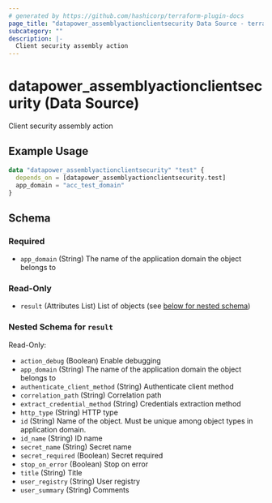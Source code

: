 ```yaml
---
# generated by https://github.com/hashicorp/terraform-plugin-docs
page_title: "datapower_assemblyactionclientsecurity Data Source - terraform-provider-datapower"
subcategory: ""
description: |-
  Client security assembly action
---
```


# datapower_assemblyactionclientsecurity (Data Source)

Client security assembly action

## Example Usage

```terraform
data "datapower_assemblyactionclientsecurity" "test" {
  depends_on = [datapower_assemblyactionclientsecurity.test]
  app_domain = "acc_test_domain"
}
```

<!-- schema generated by tfplugindocs -->
## Schema

### Required

- `app_domain` (String) The name of the application domain the object belongs to

### Read-Only

- `result` (Attributes List) List of objects (see [below for nested schema](#nestedatt--result))

<a id="nestedatt--result"></a>
### Nested Schema for `result`

Read-Only:

- `action_debug` (Boolean) Enable debugging
- `app_domain` (String) The name of the application domain the object belongs to
- `authenticate_client_method` (String) Authenticate client method
- `correlation_path` (String) Correlation path
- `extract_credential_method` (String) Credentials extraction method
- `http_type` (String) HTTP type
- `id` (String) Name of the object. Must be unique among object types in application domain.
- `id_name` (String) ID name
- `secret_name` (String) Secret name
- `secret_required` (Boolean) Secret required
- `stop_on_error` (Boolean) Stop on error
- `title` (String) Title
- `user_registry` (String) User registry
- `user_summary` (String) Comments
